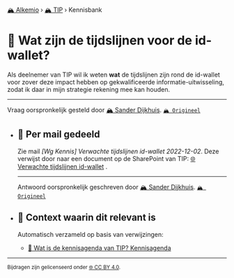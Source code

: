 [🏔️ Alkemio](https://welcome.alkem.io/) › [🏔️ TIP](https://alkem.io/tip/dashboard) › Kennisbank
# 📄 Wat zijn de tijdslijnen voor de id-wallet?
Als deelnemer van TIP wil ik weten __wat__ de tijdslijnen zijn rond de id-wallet voor zover deze impact hebben op gekwalificeerde informatie-uitwisseling, zodat ik daar in mijn strategie rekening mee kan houden.
***
 Vraag oorspronkelijk gesteld door [🏔️ Sander Dijkhuis](https://alkem.io/user/sander-dijkhuis-3912). [`🏔️ Origineel`](https://alkem.io/tip/collaboration/watzijndetijdslij-733)

- ## <a id="permailgedeeld-1040"></a> 📌 Per mail gedeeld
  Zie mail *[Wg Kennis] Verwachte tijdslijnen id-wallet 2022-12-02*. Deze verwijst door naar een document op de SharePoint van TIP: [🌐 Verwachte tijdslijnen id-wallet](https://dedigicampus.sharepoint.com/:w:/r/sites/Missie3Overheidalssterkedatapartner/Gedeelde%20documenten/General/TIP/6.%20Werkgroep%20Kennis/Verwachte%20tijdslijnen%20id-wallet.docx?web=1) . 

  ***
  Antwoord oorspronkelijk geschreven door [🏔️ Sander Dijkhuis](https://alkem.io/tip/collaboration/watzijndetijdslij-733/posts/permailgedeeld-1040). [`🏔️ Origineel`](https://alkem.io/tip/collaboration/watzijndetijdslij-733/posts/permailgedeeld-1040)

- ## 📌 Context waarin dit relevant is
  Automatisch verzameld op basis van verwijzingen:
  - [📌 Wat is de kennisagenda van TIP? Kennisagenda](watisdekennisagen-9941.md#kennisagenda-5711)
* * *
<small>Bijdragen zijn gelicenseerd onder [🌐 CC BY 4.0](https://creativecommons.org/licenses/by/4.0/deed.nl).</small>
